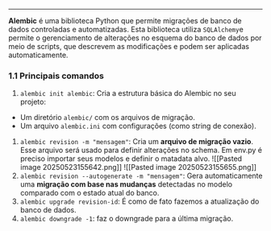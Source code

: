 
---

**Alembic** é uma biblioteca Python que permite migrações de banco de dados controladas e automatizadas. Esta biblioteca utiliza `SQLAlchemy`e permite o gerenciamento de alterações no esquema do banco de dados por meio de scripts, que descrevem as modificações e podem ser aplicadas automaticamente.
### 1.1 Principais comandos
1. `alembic init alembic`: Cria a estrutura básica do Alembic no seu projeto:
- Um diretório `alembic/` com os arquivos de migração.
- Um arquivo `alembic.ini` com configurações (como string de conexão).

1. `alembic revision -m "mensagem"`: Cria um **arquivo de migração vazio**. Esse arquivo será usado para definir alterações no schema.
	 Em env.py é preciso importar seus modelos e definir o matadata alvo.
	![[Pasted image 20250523155642.png]]
	![[Pasted image 20250523155655.png]]
2. `alembic revision --autogenerate -m "mensagem"`: Gera automaticamente uma **migração com base nas mudanças** detectadas no modelo comparado com o estado atual do banco.
3. `alembic upgrade revision-id`: É como de fato fazemos a atualização do banco de dados.
4. `alembic downgrade -1`: faz o downgrade para a última migração.